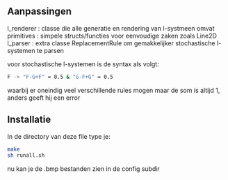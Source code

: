 ## Aanpassingen

l_renderer  : classe die alle generatie en rendering van l-systmeen omvat
primitives  : simpele structs/functies voor eenvoudige zaken zoals Line2D
l_parser    : extra classe ReplacementRule om gemakkelijker stochastische l-systemen te parsen

voor stochastische l-systemen is de syntax als volgt: 

```bash
F -> "F-G+F" = 0.5 & "G-F+G" = 0.5
```

waarbij er oneindig veel verschillende rules mogen maar de som is altijd 1, anders geeft hij een error

## Installatie

In de directory van deze file type je:

```bash
make
sh runall.sh
```

nu kan je de .bmp bestanden zien in de config subdir




